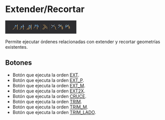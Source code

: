 # Extender/Recortar

![Barra de herramientas Extender/Recortar](../../../../.gitbook/assets/extenderrecortar.png)

Permite ejecutar órdenes relacionadas con extender y recortar geometrías existentes.

## Botones

* Botón que ejecuta la orden [EXT](../ventana-de-dibujo/ordenes/e/ext.md).
* Botón que ejecuta la orden [EXT\_P](../ventana-de-dibujo/ordenes/e/ext-p.md).
* Botón que ejecuta la orden [EXT\_M](../ventana-de-dibujo/ordenes/e/ext-m.md).
* Botón que ejecuta la orden [EXT2X](../ventana-de-dibujo/ordenes/e/ext2x.md).
* Botón que ejecuta la orden [CRUCE](../ventana-de-dibujo/ordenes/c/cruce.md).
* Botón que ejecuta la orden [TRIM](../ventana-de-dibujo/ordenes/t/trim.md).
* Botón que ejecuta la orden [TRIM\_M](../ventana-de-dibujo/ordenes/t/trim-m.md).
* Botón que ejecuta la orden [TRIM\_LADO](../ventana-de-dibujo/ordenes/t/trim-lado.md).

